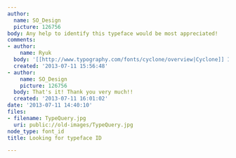 ```yaml
---
author:
  name: SO_Design
  picture: 126756
body: Any help to identify this typeface would be most appreciated!
comments:
- author:
    name: Ryuk
  body: '[[http://www.typography.com/fonts/cyclone/overview|Cyclone]] Inline'
  created: '2013-07-11 15:56:48'
- author:
    name: SO_Design
    picture: 126756
  body: That's it! Thank you very much!!
  created: '2013-07-11 16:01:02'
date: '2013-07-11 14:40:10'
files:
- filename: TypeQuery.jpg
  uri: public://old-images/TypeQuery.jpg
node_type: font_id
title: Looking for typeface ID

---
```

